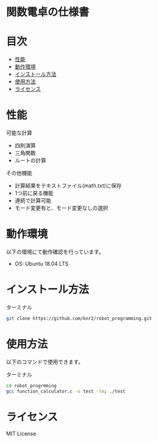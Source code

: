 # 関数電卓の仕様書


# 目次

- [性能](#性能)
- [動作環境](#動作環境)
- [インストール方法](#インストール方法)
- [使用方法](#使用方法)
- [ライセンス](#ライセンス)


# 性能

可能な計算
- 四則演算
- 三角関数
- ルートの計算

その他機能
- 計算結果をテキストファイル(math.txt)に保存
- 1つ前に戻る機能
- 連続で計算可能
- モード変更有と、モード変更なしの選択


# 動作環境

以下の環境にて動作確認を行っています。

- OS: Ubuntu 18.04 LTS


# インストール方法

ターミナル
```sh
git clone https://github.com/knr2/robot_programming.git
```


# 使用方法

以下のコマンドで使用できます。

ターミナル
```sh
cd robot_progrmming
gcc function_calculator.c -o test -lm; ./test
```


# ライセンス

MIT License
